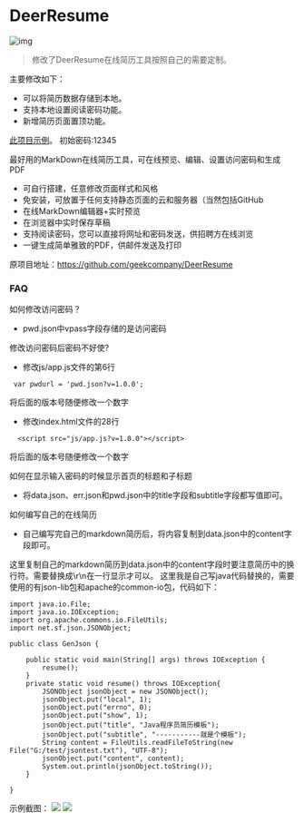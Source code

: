 DeerResume
==========

![img](http://www.jobdeer.com/img/rd.png)

> 修改了DeerResume在线简历工具按照自己的需要定制。

主要修改如下：
- 可以将简历数据存储到本地。
- 支持本地设置阅读密码功能。
- 新增简历页面置顶功能。

[此项目示例](http://resumedemo.wiliam.me/)。
初始密码:12345

最好用的MarkDown在线简历工具，可在线预览、编辑、设置访问密码和生成PDF

  - 可自行搭建，任意修改页面样式和风格
  - 免安装，可放置于任何支持静态页面的云和服务器（当然包括GitHub
  - 在线MarkDown编辑器+实时预览
  - 在浏览器中实时保存草稿
  - 支持阅读密码，您可以直接将网址和密码发送，供招聘方在线浏览
  - 一键生成简单雅致的PDF，供邮件发送及打印
  
原项目地址：https://github.com/geekcompany/DeerResume




### FAQ

如何修改访问密码？
- pwd.json中vpass字段存储的是访问密码

修改访问密码后密码不好使?
- 修改js/app.js文件的第6行
```
 var pwdurl = 'pwd.json?v=1.0.0';
```
将后面的版本号随便修改一个数字
- 修改index.html文件的28行
```
  <script src="js/app.js?v=1.0.0"></script>
```
将后面的版本号随便修改一个数字

如何在显示输入密码的时候显示首页的标题和子标题
- 将data.json、err.json和pwd.json中的title字段和subtitle字段都写值即可。

如何编写自己的在线简历
- 自己编写完自己的markdown简历后，将内容复制到data.json中的content字段即可。


这里复制自己的markdown简历到data.json中的content字段时要注意简历中的换行符。需要替换成\r\n在一行显示才可以。
这里我是自己写java代码替换的，需要使用的有json-lib包和apache的common-io包，代码如下：
```
import java.io.File;
import java.io.IOException;
import org.apache.commons.io.FileUtils;
import net.sf.json.JSONObject;

public class GenJson {

	public static void main(String[] args) throws IOException {
		resume();
	}
	private static void resume() throws IOException{
		JSONObject jsonObject = new JSONObject();
		jsonObject.put("local", 1);
		jsonObject.put("errno", 0);
		jsonObject.put("show", 1);
		jsonObject.put("title", "Java程序员简历模板");
		jsonObject.put("subtitle", "-----------就是个模板");
		String content = FileUtils.readFileToString(new File("G:/test/jsontest.txt"), "UTF-8");
		jsonObject.put("content", content);
		System.out.println(jsonObject.toString());
	}
	
}
```
示例截图：
![][1]
![][2]

[1]:http://ofv7c2awe.bkt.clouddn.com/mima.jpg
[2]:http://ofv7c2awe.bkt.clouddn.com/DeerResumeSimple.jpg
